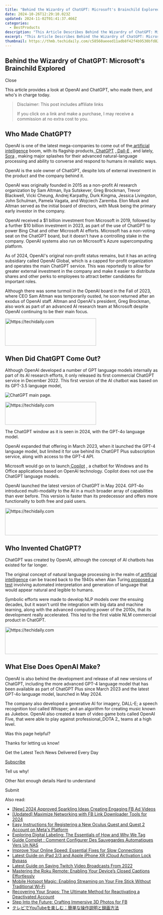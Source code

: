 ```yaml
---
title: "Behind the Wizardry of ChatGPT: Microsoft's Brainchild Explored"
date: 2024-10-26T12:29:10.023Z
updated: 2024-11-02T01:41:37.466Z
categories:
  - BestProducts
description: "This Article Describes Behind the Wizardry of ChatGPT: Microsoft's Brainchild Explored"
excerpt: "This Article Describes Behind the Wizardry of ChatGPT: Microsoft's Brainchild Explored"
thumbnail: https://thmb.techidaily.com/c58560aeeed11adb8f42f4b9530bfd82fdd84e9fa587d943a5752e4b0c3cb2b6.jpg
---
```


## Behind the Wizardry of ChatGPT: Microsoft's Brainchild Explored

Close 

 This article provides a look at OpenAI and ChatGPT, who made them, and who's in charge today.  

>  Disclaimer: This post includes affiliate links
>
>  If you click on a link and make a purchase, I may receive a commission at no extra cost to you.
>

## Who Made ChatGPT?

 OpenAI is one of the latest mega-companies to come out of the[ artificial intelligence](https://www.lifewire.com/what-is-artificial-intelligence-5119206) boom, with its flagship products,[ ChatGPT](https://www.lifewire.com/what-is-chatgpt-7105508) ,[ Dall-E](https://www.lifewire.com/openai-dall-e-3-ai-art-tools-7974653) , and lately,[ Sora](https://www.lifewire.com/openai-sora-ai-video-8585062) , making major splashes for their advanced natural-language processing and ability to converse and respond to humans in realistic ways.

 OpenAI is the sole owner of ChatGPT, despite lots of external investment in the product and the company behind it.

 OpenAI was originally founded in 2015 as a non-profit AI research organization by Sam Altman, Ilya Sutskever, Greg Brockman, Trevor Blackwell, Vicki Cheung, Andrej Karpathy, Durk Kingma, Jessica Livingston, John Schulman, Pamela Vagata, and Wojciech Zaremba. Elon Musk and Altman served as the initial board of directors, with Musk being the primary early investor in the company.

 OpenAI received a $1 billion investment from Microsoft in 2019, followed by a further $10 billion investment in 2023, as part of the use of ChatGPT to power Bing Chat and other Microsoft AI efforts. Microsoft has a non-voting seat on the ChatGPT board, but it doesn't have a controlling stake in the company. OpenAI systems also run on Microsoft's Azure supercomputing platform.

 As of 2024, OpenAI's original non-profit status remains, but it has an acting subsidiary called OpenAI Global, which is a capped for-profit organization and operates the main ChatGPT service. This was reportedly to allow for greater external investment in the company and make it easier to distribute shares and other perks to employees to attract better candidates for important roles.  

 Although there was some turmoil in the OpenAI board in the Fall of 2023, where CEO Sam Altman was temporarily ousted, he soon returned after an exodus of OpenAI staff. Altman and OpenAI's president, Greg Brockman, also work as part of an advanced AI research team at Microsoft despite OpenAI continuing to be their main focus.

<!-- affiliate ads begin -->
<a href="https://aligracehair.sjv.io/c/5597632/1948932/19272" target="_top" id="1948932">
  <img src="//a.impactradius-go.com/display-ad/19272-1948932" border="0" alt="https://techidaily.com" width="300" height="90"/>
</a>
<img height="0" width="0" src="https://aligracehair.sjv.io/i/5597632/1948932/19272" style="position:absolute;visibility:hidden;" border="0" />
<!-- affiliate ads end -->

##  When Did ChatGPT Come Out?

 Although OpenAI developed a number of GPT language models internally as part of its AI research efforts, it only released its first commercial ChatGPT service in December 2022\. This first version of the AI chatbot was based on its GPT-3.5 language model,

![ChatGPT main page.](https://www.lifewire.com/thmb/NHebqSA2n4TcEKIMK_5Uig6pAKA=/1500x0/filters:no_upscale():max_bytes(150000):strip_icc():format(webp)/chatgpt0111-4c3933ae2610433489dcbf124c7f8872.jpg) 

<!-- affiliate ads begin -->
<a href="https://25home.pxf.io/c/5597632/2148643/16836" target="_top" id="2148643">
  <img src="//a.impactradius-go.com/display-ad/16836-2148643" border="0" alt="https://techidaily.com" width="300" height="75"/>
</a>
<img height="0" width="0" src="https://25home.pxf.io/i/5597632/2148643/16836" style="position:absolute;visibility:hidden;" border="0" />
<!-- affiliate ads end -->

 The ChatGPT window as it is seen in 2024, with the GPT-4o language model. 

 OpenAI expanded that offering in March 2023, when it launched the GPT-4 language model, but limited it for use behind its ChatGPT Plus subscription service, along with access to the GPT-4 API.  

 Microsoft would go on to launch[ Copilot](https://www.lifewire.com/what-is-microsoft-copilot-8572496) , a chatbot for Windows and its Office applications based on OpenAI technology. Copilot does not use the ChatGPT language models.  

 OpenAI launched the latest version of ChatGPT in May 2024\. GPT-4o introduced multi-modality to the AI in a much broader array of capabilities than ever before. This version is faster than its predecessor and offers more functionality to both free and paid users.  

<!-- affiliate ads begin -->
<a href="https://ephamedtechinc.pxf.io/c/5597632/2137213/26400" target="_top" id="2137213">
  <img src="//a.impactradius-go.com/display-ad/26400-2137213" border="0" alt="https://techidaily.com" width="728" height="90"/>
</a>
<img height="0" width="0" src="https://ephamedtechinc.pxf.io/i/5597632/2137213/26400" style="position:absolute;visibility:hidden;" border="0" />
<!-- affiliate ads end -->

## Who Invented ChatGPT?

 ChatGPT was created by OpenAI, although the concept of AI chatbots has existed for far longer.

 The original concept of natural language processing in the realm of[ artificial intelligence](https://www.lifewire.com/what-is-artificial-intelligence-5119206) can be traced back to the 1940s when Alan Turing[ proposed a test](https://www.lifewire.com/what-is-the-turing-test-7504875) involving automated interpretation and generation of language that would appear natural and legible to humans.

 Symbolic efforts were made to develop NLP models over the ensuing decades, but it wasn't until the integration with big data and machine learning, along with the advanced computing power of the 2010s, that its development really accelerated. This led to the first viable NLM commercial product in ChatGPT.

<!-- affiliate ads begin -->
<a href="https://aligracehair.sjv.io/c/5597632/1902294/19272" target="_top" id="1902294">
  <img src="//a.impactradius-go.com/display-ad/19272-1902294" border="0" alt="https://techidaily.com" width="728" height="90"/>
</a>
<img height="0" width="0" src="https://aligracehair.sjv.io/i/5597632/1902294/19272" style="position:absolute;visibility:hidden;" border="0" />
<!-- affiliate ads end -->

##  What Else Does OpenAI Make?

 OpenAI is also behind the development and release of all new versions of ChatGPT, including the more advanced GPT-4 language model that has been available as part of ChatGPT Plus since March 2023 and the latest GPT-4o language model, launched in May 2024.

 The company also developed a generative AI for imagery, DALL-E; a speech recognition tool called Whisper; and an algorithm for creating music known as Jukebox. OpenAI also created a team of video game bots called OpenAI Five, that were able to play against professional_DOTA 2_ teams at a high level.  

Was this page helpful?

Thanks for letting us know!

 Get the Latest Tech News Delivered Every Day

[ Subscribe ](https://www.lifewire.com/#) 

Tell us why!

 Other  Not enough details  Hard to understand 

 Submit 

<ins class="adsbygoogle"
     style="display:block"
     data-ad-format="autorelaxed"
     data-ad-client="ca-pub-7571918770474297"
     data-ad-slot="1223367746"></ins>

<ins class="adsbygoogle"
     style="display:block"
     data-ad-client="ca-pub-7571918770474297"
     data-ad-slot="8358498916"
     data-ad-format="auto"
     data-full-width-responsive="true"></ins>

<span class="atpl-alsoreadstyle">Also read:</span>
<div><ul>
<li><a href="https://facebook-clips.techidaily.com/new-2024-approved-sparkling-ideas-creating-engaging-fb-ad-videos/"><u>[New] 2024 Approved Sparkling Ideas Creating Engaging FB Ad Videos</u></a></li>
<li><a href="https://facebook-clips.techidaily.com/updated-maximize-networking-with-fb-link-downloader-tools-for-2024/"><u>[Updated] Maximize Networking with FB Link Downloader Tools for 2024</u></a></li>
<li><a href="https://techtrends.techidaily.com/easy-instructions-for-registering-a-new-oculus-quest-and-quest-2-account-on-metas-platform/"><u>Easy Instructions for Registering a New Oculus Quest and Quest 2 Account on Meta's Platform</u></a></li>
<li><a href="https://techtrends.techidaily.com/exploring-digital-labeling-the-essentials-of-how-and-why-we-tag/"><u>Exploring Digital Labeling: The Essentials of How and Why We Tag</u></a></li>
<li><a href="https://win-brilliant.techidaily.com/guide-complet-comment-configurer-des-sauvegardes-automatiques-vers-un-nas/"><u>Guide Complet : Comment Configurer Des Sauvegardes Automatiques Vers Un NAS</u></a></li>
<li><a href="https://techtrends.techidaily.com/improve-your-online-speed-essential-fixes-for-slow-connections/"><u>Improve Your Online Speed: Essential Fixes for Slow Connections</u></a></li>
<li><a href="https://activate-lock.techidaily.com/latest-guide-on-ipad-23-and-apple-iphone-xr-icloud-activation-lock-bypass-by-drfone-ios/"><u>Latest Guide on iPad 2/3 and Apple iPhone XR iCloud Activation Lock Bypass</u></a></li>
<li><a href="https://video-capture.techidaily.com/latest-guide-on-saving-twitch-video-broadcasts-from-2022/"><u>Latest Guide on Saving Twitch Video Broadcasts From 2022</u></a></li>
<li><a href="https://techtrends.techidaily.com/mastering-the-roku-remote-enabling-your-devices-closed-captions-effortlessly/"><u>Mastering the Roku Remote: Enabling Your Device’s Closed Captions Effortlessly</u></a></li>
<li><a href="https://techtrends.techidaily.com/mobile-hotspot-magic-enabling-streaming-on-your-fire-stick-without-traditional-wi-fi/"><u>Mobile Hotspot Magic: Enabling Streaming on Your Fire Stick Without Traditional Wi-Fi</u></a></li>
<li><a href="https://techtrends.techidaily.com/recovering-your-snaps-the-ultimate-method-for-reactivating-a-deactivated-account/"><u>Recovering Your Snaps: The Ultimate Method for Reactivating a Deactivated Account</u></a></li>
<li><a href="https://facebook.techidaily.com/step-into-the-future-crafting-immersive-3d-photos-for-fb/"><u>Step Into the Future: Crafting Immersive 3D Photos for FB</u></a></li>
<li><a href="https://discover-great.techidaily.com/1726027052046-youtube/"><u>テレビでYouTubeを楽しむ：簡単な操作説明と録画方法</u></a></li>
</ul></div>


